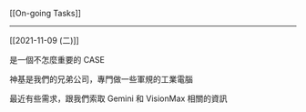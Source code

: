 [[On-going Tasks]]

---

[[2021-11-09 (二)]]

是一個不怎麼重要的 CASE

神基是我們的兄弟公司，專門做一些軍規的工業電腦

最近有些需求，跟我們索取 Gemini 和 VisionMax 相關的資訊
